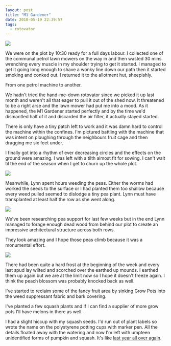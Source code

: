 ```yaml
---
layout: post
title: "M1 Gardener"
date: 2010-05-19 22:39:57
tags: 
  - rotovator
---
```


[![](http://whatapalaver.co.uk/wp-content/uploads/2010/05/150520101264-213x300.jpg)](http://whatapalaver.co.uk/wp-content/uploads/2010/05/150520101264.jpg)

We were on the plot by 10:30 ready for a full days labour. I collected one of the communal petrol lawn mowers on the way in and then wasted 30 mins wrenching every muscle in my shoulder trying to get it started. I managed to get it going long enough to shave a wonky line down our path then it started smoking and conked out. I returned it to the allotment hut, sheepishly.

From one petrol machine to another.

We hadn't tried the hand-me-down rotovator since we picked it up last month and weren't all that eager to pull it out of the shed now. It threatened to be a right arse and the lawn mower had put me into a mood. As it happened, the M1 Gardener started perfectly and by the time we'd dismantled half of it and discarded the air filter, it actually stayed started.

There is only have a tiny patch left to work and it was damn hard to control the machine within the confines. I'm pictured battling with the machine that was intent on ploughing through the neighbours fruit cage and then dragging me six feet under.

I finally got into a rhythm of ever decreasing circles and the effects on the ground were amazing. I was left with a tilth almost fit for sowing. I can't wait til the end of the season when I get to churn up the whole plot.

[![](http://whatapalaver.co.uk/wp-content/uploads/2010/05/150520101271-225x300.jpg)](http://whatapalaver.co.uk/wp-content/uploads/2010/05/150520101271.jpg)

Meanwhile, Lynn spent hours weeding the peas. Either the worms had worked the seeds to the surface or I had planted them too shallow because every weed pulled seemed to dislodge a tiny pea plant. Lynn must have transplanted at least half the row as she went along.

[![](http://whatapalaver.co.uk/wp-content/uploads/2010/05/150520101280-225x300.jpg)](http://whatapalaver.co.uk/wp-content/uploads/2010/05/150520101280.jpg)

We've been researching pea support for last few weeks but in the end Lynn managed to forage enough dead wood from behind our plot to create an impressive architectural structure across both rows.

They look amazing and I hope those peas climb because it was a monumental effort.

[![](http://whatapalaver.co.uk/wp-content/uploads/2010/05/150520101270-225x300.jpg)](http://whatapalaver.co.uk/wp-content/uploads/2010/05/150520101270.jpg)

There had been quite a hard frost at the beginning of the week and every last spud lay wilted and scorched over the earthed up mounds. I earthed them up again but we are at the limit now so I hope it doesn't freeze again. I think the peach blossom was probably knocked back as well.

I've started to reclaim some of the fancy fruit area by sinking Grow Pots into the weed suppressant fabric and bark covering.

I've planted a few squash plants and if I can find a supplier of more grow pots I'll have melons in there as well.

I had a slight hiccup with my squash seeds. I'd run out of plant labels so wrote the name on the polystyrene potting cups with marker pen. All the details floated away with the watering and now I'm left with umpteen unidentified forms of pumpkin and squash. It's like [last year all over again](http://www.earthwoman.co.uk/2008/10/13/identification-challenge/).
